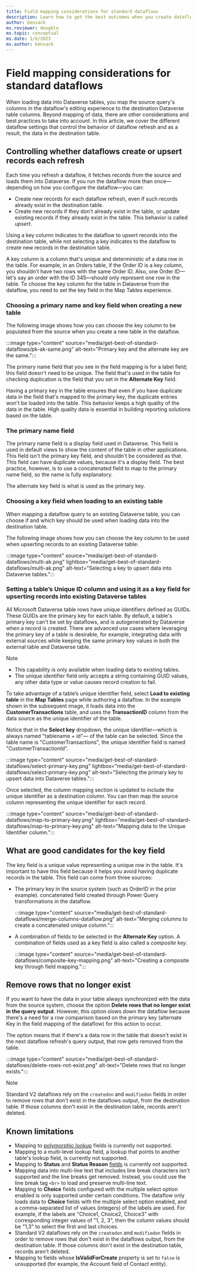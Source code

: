 ```yaml
---
title: Field mapping considerations for standard dataflows
description: Learn how to get the best outcomes when you create dataflows that write their output to Dataverse.
author: bensack
ms.reviewer: dougklo
ms.topic: conceptual
ms.date: 1/6/2023
ms.author: bensack
---
```


# Field mapping considerations for standard dataflows

When loading data into Dataverse tables, you map the source query's columns in the dataflow's editing experience to the destination Dataverse table columns. Beyond mapping of data, there are other considerations and best practices to take into account. In this article, we cover the different dataflow settings that control the behavior of dataflow refresh and as a result, the data in the destination table.

## Controlling whether dataflows create or upsert records each refresh

Each time you refresh a dataflow, it fetches records from the source and loads them into Dataverse. If you run the dataflow more than once&mdash;depending on how you configure the dataflow&mdash;you can:

* Create new records for each dataflow refresh, even if such records already exist in the destination table.
* Create new records if they don't already exist in the table, or update existing records if they already exist in the table. This behavior is called _upsert_.

Using a key column indicates to the dataflow to upsert records into the destination table, while not selecting a key indicates to the dataflow to create new records in the destination table.

A key column is a column that's unique and deterministic of a data row in the table. For example, in an Orders table, if the Order ID is a key column, you shouldn't have two rows with the same Order ID. Also, one Order ID&mdash;let's say an order with the ID 345&mdash;should only represent one row in the table. To choose the key column for the table in Dataverse from the dataflow, you need to set the key field in the Map Tables experience.

### Choosing a primary name and key field when creating a new table

The following image shows how you can choose the key column to be populated from the source when you create a new table in the dataflow.

:::image type="content" source="media/get-best-of-standard-dataflows/pk-ak-same.png" alt-text="Primary key and the alternate key are the same.":::

The primary name field that you see in the field mapping is for a label field; this field doesn't need to be unique. The field that's used in the table for checking duplication is the field that you set in the **Alternate Key** field.

Having a primary key in the table ensures that even if you have duplicate data in the field that's mapped to the primary key, the duplicate entries won't be loaded into the table. This behavior keeps a high quality of the data in the table. High quality data is essential in building reporting solutions based on the table.

### The primary name field

The primary name field is a display field used in Dataverse. This field is used in default views to show the content of the table in other applications. This field isn't the primary key field, and shouldn't be considered as that. This field can have duplicate values, because it's a display field. The best practice, however, is to use a concatenated field to map to the primary name field, so the name is fully explanatory.

The alternate key field is what is used as the primary key.

### Choosing a key field when loading to an existing table

When mapping a dataflow query to an existing Dataverse table, you can choose if and which key should be used when loading data into the destination table.

The following image shows how you can choose the key column to be used when upserting records to an existing Dataverse table:

:::image type="content" source="media/get-best-of-standard-dataflows/multi-ak.png" lightbox="media/get-best-of-standard-dataflows/multi-ak.png" alt-text="Selecting a key to upsert data into Dataverse tables.":::

### Setting a table’s Unique ID column and using it as a key field for upserting records into existing Dataverse tables

All Microsoft Dataverse table rows have unique identifiers defined as GUIDs. These GUIDs are the primary key for each table. By default, a table's primary key can't be set by dataflows, and is autogenerated by Dataverse when a record is created. There are advanced use cases where leveraging the primary key of a table is desirable, for example, integrating data with external sources while keeping the same primary key values in both the external table and Dataverse table.

> [!NOTE]
>
> * This capability is only available when loading data to existing tables.
> * The unique identifier field only accepts a string containing GUID values, any other data type or value causes record creation to fail.

To take advantage of a table’s unique identifier field, select **Load to existing table** in the **Map Tables** page while authoring a dataflow. In the example shown in the subsequent image, it loads data into the **CustomerTransactions** table, and uses the **TransactionID** column from the data source as the unique identifier of the table.

Notice that in the **Select key** dropdown, the unique identifier&mdash;which is always named "tablename + id"&mdash; of the table can be selected. Since the table name is "CustomerTransactions", the unique identifier field is named "CustomerTransactionId".

:::image type="content" source="media/get-best-of-standard-dataflows/select-primary-key.png" lightbox="media/get-best-of-standard-dataflows/select-primary-key.png" alt-text="Selecting the primary key to upsert data into Dataverse tables.":::

Once selected, the column mapping section is updated to include the unique identifier as a destination column. You can then map the source column representing the unique identifier for each record.

:::image type="content" source="media/get-best-of-standard-dataflows/map-to-primary-key.png" lightbox="media/get-best-of-standard-dataflows/map-to-primary-key.png" alt-text="Mapping data to the Unique Identifier column.":::

## What are good candidates for the key field

The key field is a unique value representing a unique row in the table. It's important to have this field because it helps you avoid having duplicate records in the table. This field can come from three sources:

* The primary key in the source system (such as OrderID in the prior example).
  concatenated field created through Power Query transformations in the dataflow.

  :::image type="content" source="media/get-best-of-standard-dataflows/merge-columns-dataflow.png" alt-text="Merging columns to create a concatenated unique column.":::

* A combination of fields to be selected in the **Alternate Key** option. A combination of fields used as a key field is also called a _composite key_.

  :::image type="content" source="media/get-best-of-standard-dataflows/composite-key-mapping.png" alt-text="Creating a composite key through field mapping.":::

## Remove rows that no longer exist

If you want to have the data in your table always synchronized with the data from the source system, choose the option **Delete rows that no longer exist in the query output**. However, this option slows down the dataflow because there's a need for a row comparison based on the primary key (alternate Key in the field mapping of the dataflow) for this action to occur.

The option means that if there's a data row in the table that doesn't exist in the next dataflow refresh's query output, that row gets removed from the table.

:::image type="content" source="media/get-best-of-standard-dataflows/delete-rows-not-exist.png" alt-text="Delete rows that no longer exists.":::

> [!NOTE]
> Standard V2 dataflows rely on the `createdon` and `modifiedon` fields in order to remove rows that don't exist in the dataflows output, from the destination table. If those columns don't exist in the destination table, records aren't deleted.

## Known limitations

* Mapping to [polymorphic lookup](/powerapps/maker/canvas-apps/working-with-references#polymorphic-lookups) fields is currently not supported.
* Mapping to a multi-level lookup field, a lookup that points to another table's lookup field, is currently not supported.
* Mapping to **Status** and **Status Reason** [fields](/powerapps/developer/data-platform/define-custom-state-model-transitions#what-is-the-state-model) is currently not supported.
* Mapping data into multi-line text that includes line break characters isn't supported and the line breaks get removed. Instead, you could use the line break tag `<br>` to load and preserve multi-line text.
* Mapping to **Choice** fields configured with the multiple select option enabled is only supported under certain conditions. The dataflow only loads data to **Choice** fields with the multiple select option enabled, and a comma-separated list of values (integers) of the labels are used. For example, if the labels are "Choice1, Choice2, Choice3" with corresponding integer values of "1, 2, 3", then the column values should be "1,3" to select the first and last choices.
* Standard V2 dataflows rely on the `createdon` and `modifiedon` fields in order to remove rows that don't exist in the dataflows output, from the destination table. If those columns don't exist in the destination table, records aren't deleted.
* Mapping to fields whose **IsValidForCreate** property is set to `false` is unsupported (for example, the Account field of Contact entity).
